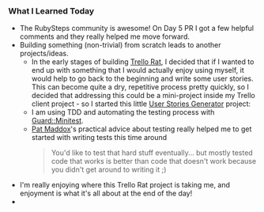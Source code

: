 ### What I Learned Today

- The RubySteps community is awesome! On Day 5 PR I got a few helpful comments and they really helped me move forward.
- Building something (non-trivial) from scratch leads to another projects/ideas.
  - In the early stages of building [Trello Rat](https://github.com/liamseanbrady/trello-rat), I decided that if I wanted to end up with something that I would actually enjoy using myself, it would help to go back to the beginning and write some user stories. This can become quite a dry, repetitive process pretty quickly, so I decided that addressing this could be a mini-project inside my Trello client project - so I started this little [User Stories Generator](https://github.com/liamseanbrady/user-stories-generator) project:
  - I am using TDD and automating the testing process with [Guard::Minitest](https://github.com/guard/guard-minitest).
  - [Pat Maddox](https://github.com/patmaddox)'s practical advice about testing really helped me to get started with writing tests this time around
      > You'd like to test that hard stuff eventually... but mostly tested code that works is better than code that doesn't work because you didn't get around to writing it ;)
- I'm really enjoying where this Trello Rat project is taking me, and enjoyment is what it's all about at the end of the day!
- 
